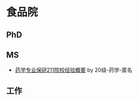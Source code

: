 # 食品院

## PhD

## MS

- [药学专业保研211院校经验概要](application-result/food/unnamed-1.md) by 20级-药学-匿名

## 工作
